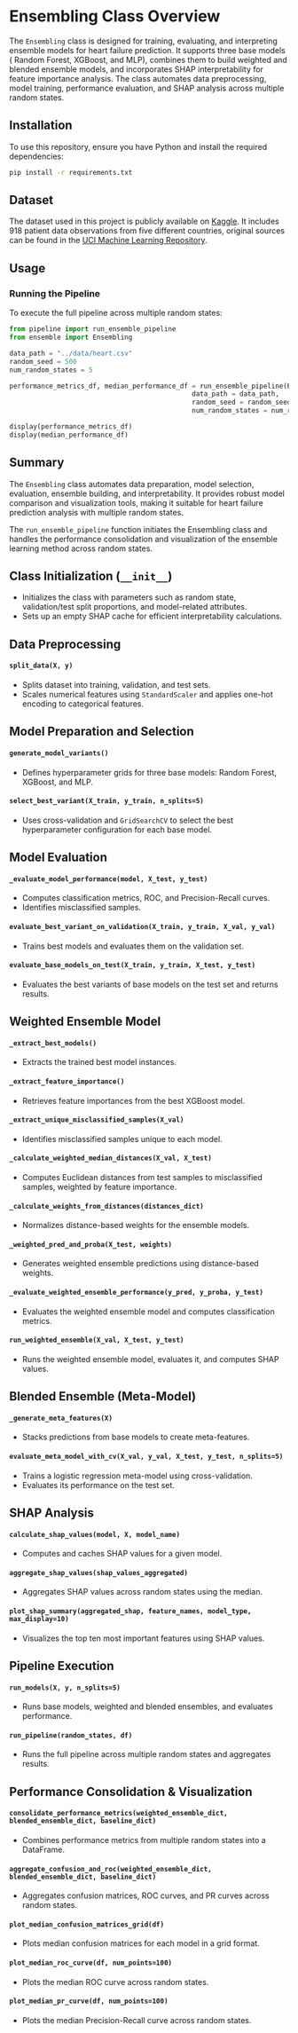 # Ensembling Class Overview
The `Ensembling` class is designed for training, evaluating, and interpreting ensemble models for heart failure prediction. It supports three base models ( Random Forest, XGBoost, and MLP), combines them to build weighted and blended ensemble models, and incorporates SHAP interpretability for feature importance analysis. The class automates data preprocessing, model training, performance evaluation, and SHAP analysis across multiple random states.

## Installation
To use this repository, ensure you have Python and install the required dependencies:

```bash
pip install -r requirements.txt
```

## Dataset
The dataset used in this project is publicly available on [Kaggle](https://www.kaggle.com/datasets/fedesoriano/heart-failure-prediction/data). It includes 918 patient data observations from five different countries, original sources can be found in the [UCI Machine Learning Repository](https://archive.ics.uci.edu/dataset/45/heart+disease).

## Usage
### Running the Pipeline
To execute the full pipeline across multiple random states:
```python
from pipeline import run_ensemble_pipeline
from ensemble import Ensembling

data_path = "../data/heart.csv"
random_seed = 500
num_random_states = 5

performance_metrics_df, median_performance_df = run_ensemble_pipeline(Ensembling, 
                                              data_path = data_path, 
                                              random_seed = random_seed, 
                                              num_random_states = num_random_states)

display(performance_metrics_df)
display(median_performance_df)

```

## Summary
The `Ensembling` class automates data preparation, model selection, evaluation, ensemble building, and interpretability. It provides robust model comparison and visualization tools, making it suitable for heart failure prediction analysis with multiple random states.

The `run_ensemble_pipeline` function initiates the Ensembling class and handles the performance consolidation and visualization of the ensemble learning method across random states. 

## Class Initialization (`__init__`)
- Initializes the class with parameters such as random state, validation/test split proportions, and model-related attributes.
- Sets up an empty SHAP cache for efficient interpretability calculations.

## Data Preprocessing
#### `split_data(X, y)`
- Splits dataset into training, validation, and test sets.
- Scales numerical features using `StandardScaler` and applies one-hot encoding to categorical features.

## Model Preparation and Selection
#### `generate_model_variants()`
- Defines hyperparameter grids for three base models: Random Forest, XGBoost, and MLP.

#### `select_best_variant(X_train, y_train, n_splits=5)`
- Uses cross-validation and `GridSearchCV` to select the best hyperparameter configuration for each base model.

## Model Evaluation
#### `_evaluate_model_performance(model, X_test, y_test)`
- Computes classification metrics, ROC, and Precision-Recall curves.
- Identifies misclassified samples.

#### `evaluate_best_variant_on_validation(X_train, y_train, X_val, y_val)`
- Trains best models and evaluates them on the validation set.

#### `evaluate_base_models_on_test(X_train, y_train, X_test, y_test)`
- Evaluates the best variants of base models on the test set and returns results.

## Weighted Ensemble Model
#### `_extract_best_models()`
- Extracts the trained best model instances.

#### `_extract_feature_importance()`
- Retrieves feature importances from the best XGBoost model.

#### `_extract_unique_misclassified_samples(X_val)`
- Identifies misclassified samples unique to each model.

#### `_calculate_weighted_median_distances(X_val, X_test)`
- Computes Euclidean distances from test samples to misclassified samples, weighted by feature importance.

#### `_calculate_weights_from_distances(distances_dict)`
- Normalizes distance-based weights for the ensemble models.

#### `_weighted_pred_and_proba(X_test, weights)`
- Generates weighted ensemble predictions using distance-based weights.

#### `_evaluate_weighted_ensemble_performance(y_pred, y_proba, y_test)`
- Evaluates the weighted ensemble model and computes classification metrics.

#### `run_weighted_ensemble(X_val, X_test, y_test)`
- Runs the weighted ensemble model, evaluates it, and computes SHAP values.

## Blended Ensemble (Meta-Model)
#### `_generate_meta_features(X)`
- Stacks predictions from base models to create meta-features.

#### `evaluate_meta_model_with_cv(X_val, y_val, X_test, y_test, n_splits=5)`
- Trains a logistic regression meta-model using cross-validation.
- Evaluates its performance on the test set.

## SHAP Analysis
#### `calculate_shap_values(model, X, model_name)`
- Computes and caches SHAP values for a given model.

#### `aggregate_shap_values(shap_values_aggregated)`
- Aggregates SHAP values across random states using the median.

#### `plot_shap_summary(aggregated_shap, feature_names, model_type, max_display=10)`
- Visualizes the top ten most important features using SHAP values.

## Pipeline Execution
#### `run_models(X, y, n_splits=5)`
- Runs base models, weighted and blended ensembles, and evaluates performance.

#### `run_pipeline(random_states, df)`
- Runs the full pipeline across multiple random states and aggregates results.

## Performance Consolidation & Visualization
#### `consolidate_performance_metrics(weighted_ensemble_dict, blended_ensemble_dict, baseline_dict)`
- Combines performance metrics from multiple random states into a DataFrame.

#### `aggregate_confusion_and_roc(weighted_ensemble_dict, blended_ensemble_dict, baseline_dict)`
- Aggregates confusion matrices, ROC curves, and PR curves across random states.

#### `plot_median_confusion_matrices_grid(df)`
- Plots median confusion matrices for each model in a grid format.

#### `plot_median_roc_curve(df, num_points=100)`
- Plots the median ROC curve across random states.

#### `plot_median_pr_curve(df, num_points=100)`
- Plots the median Precision-Recall curve across random states.


